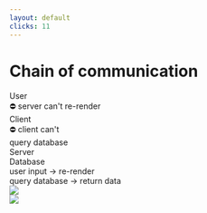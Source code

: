 ```yaml
---
layout: default
clicks: 11
---
```


# Chain of communication

<div class="grid grid-cols-4">

   <div v-click="1" class="flex flex-col items-center gap-8">
      <Icon name="User" size={48} strokeWidth={5} color="hsl(26, 66%, 46%)" />
      <span class="font-bold">User</span>
   </div>

   <div v-click="2" class="flex flex-col items-center gap-8">
      <Icon v-click-hide="10" name="Laptop" size={48} strokeWidth={5} color="hsl(34, 70%, 55%)" />
      <div v-click="[10,11]" class="bg-white grow text-$color-secondary-800">
      ⛔️ server can't re-render</div>
      <Icon v-click="11" name="Laptop" size={48} strokeWidth={5} color="hsl(34, 70%, 55%)" />
      <span class="font-bold">Client</span>
   </div>

   <div v-click="3" class="flex flex-col items-center gap-8">
      <Icon v-click-hide="11" class="slidev-vclick-space" name="HardDrive" size={48} strokeWidth={5} />
      <div v-click="11" class="bg-white grow text-$color-secondary-800">
      ⛔️ client can't<br/>query database
      </div>
      <span class="font-bold">Server</span>
   </div>

   <div v-click="4" class="flex flex-col items-center gap-8">
      <Icon name="Database" size={48} strokeWidth={5} color="hsl(210, 51%, 41%)" />
      <span class="font-bold">Database</span>
   </div>

</div>

<div class="grid grid-cols-2 justify-items-center mt-8"> 

   <div v-click="6" class="featured-2">user input &rarr; re-render</div>
   <div v-click="8" class="featured">query database &rarr; return data</div>

</div>


<Arrow v-click="[10,11]" x1="250" x2="475" y1="250" y2="250" width="3.5" color="hsl(9, 66%, 46%)" />
<Arrow v-click="11" x1="475" x2="700" y1="250" y2="250" width="3.5" color="hsl(9, 66%, 46%)"/>

<div v-click="[5,7]" class="w-[50%] absolute bottom-0 right-0">
<img src="/images/user-client.jpg" class="w-full" />
</div>

<div v-click="[7,9]" class="w-[48%] absolute bottom-0 left-0">
<img src="/images/server-db.jpg" class="w-full" />
</div>